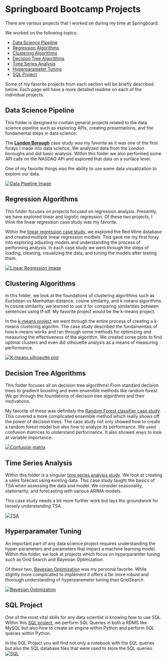 # Springboard Bootcamp Projects

There are various projects that I worked on during my time at Springboard. 

We worked on the following topics:
- [Data Science Pipeline](https://github.com/naturesbless/SpringboardMay2022/tree/main/Data%20Science%20Pipeline)
- [Regression Algorithms](https://github.com/naturesbless/SpringboardMay2022/tree/main/Regression%20Algorithm%20Practice)
- [Clustering Algorithms ](https://github.com/naturesbless/SpringboardMay2022/tree/main/Clustering%20Algorithm%20Practice)
- [Decision Tree Algorithms ](https://github.com/naturesbless/SpringboardMay2022/tree/main/Tree%20Classifiers)
- [Time Series Analysis ](https://github.com/naturesbless/SpringboardMay2022/tree/main/TimeSeries_CowboysCigarettesCaseStudy)
- [Hyperparameter Tuning](https://github.com/naturesbless/SpringboardMay2022/tree/main/Hyperparameter%20Tuning%20Practice)
- [SQL Project](https://github.com/naturesbless/SpringboardMay2022/tree/main/SQLCaseStudy)


Some of my favorite projects from each section will be briefly described below. Each page will have a more detailed readme on each of the individual projects.


## Data Science Pipeline
This folder is designed to contain general projects related to the data science pipeline such as exploring APIs, creating presentations, and the fundamental steps in data science.

The [**London Borough**](https://github.com/naturesbless/SpringboardMay2022/tree/main/Data%20Science%20Pipeline/LondonBoroughs) case study was my favorite as it was one of the first forays I made into data science. We analyzed data from the London boroughs and did basic analysis. Within this folder we also performed some API calls on the NASDAQ API and explored that data on a surface level.

One of my favorite things was the ability to use some data visualization to explore our data.

[![Data Pipeline Image](https://github.com/naturesbless/SpringboardMay2022/blob/6067252ed9fe4353be602358a5de44b30ddfca65/Images/datapipeline.png)](https://github.com/naturesbless/SpringboardMay2022/tree/main/Data%20Science%20Pipeline/LondonBoroughs)

## Regression Algorithms
This folder focuses on projects focused on regression analysis. Presently, we have explored linear and logistic regression. Of these two projects, I think the linear regression case study was my favorite.

Within the [linear regression case study](https://github.com/naturesbless/SpringboardMay2022/tree/main/Regression%20Algorithm%20Practice/Linear%20Regression), we explored the Red Wine database and created multiple linear regression modlels. This gave me my first foray into exploring adjusting models and understanding the process of performing analysis. In each case study we went through the steps of loading, cleaning, visualizing the data, and tuning the models after testing them.

[![Linear Regression Image](https://github.com/naturesbless/SpringboardMay2022/blob/main/Images/linearregression.png)](https://github.com/naturesbless/SpringboardMay2022/tree/main/Regression%20Algorithm%20Practice/Linear%20Regression)

## Clustering Algorithms
In this folder, we look at the foundations of clustering algorithms such as Euclidean vs Manhattan distance, cosine similarity, and k-means algorithms. In cosine similarity, we learned to use it for comparing similarities between sentences using tf-idf. My favorite project would be the k-means project.

In the [k-means project](https://github.com/naturesbless/SpringboardMay2022/tree/main/Clustering%20Algorithm%20Practice/K-Means%20Clustering) we went through the entire process of creating a k-means clustering algoritm. The case study described the fundamentals of how k-means works and ran through some methods for optimizing and measuring the effectiveness of the algorithm. We created scree plots to find optimal clusters and even did silhouette analysis as a means of measuring performance.

[![K-means silhoeutte plot](https://github.com/naturesbless/SpringboardMay2022/blob/main/Images/kmeans.png)](https://github.com/naturesbless/SpringboardMay2022/tree/main/Clustering%20Algorithm%20Practice/K-Means%20Clustering)

## Decision Tree Algorithms
This folder focuses all on decision tree algorithms! From standard decision trees to gradient boosting and even ensemble methods like random forest. We go through the foundations of decision tree algorithms and their motivations.

My favorite of these was definitely the [Random Forest classifier case study](https://github.com/naturesbless/SpringboardMay2022/tree/main/Tree%20Classifiers/RandomForest%20Covid%20Case%20Study_06302020). This covered a more complicated ensemble method which really shows off the power of decision trees. The case study not only showed how to create a random forest model but also how to analyze its performance. We used confusion matrices to understand performance. It also showed ways to look at variable importance.

[![Confusion matrix](https://github.com/naturesbless/SpringboardMay2022/blob/main/Images/forestconfmatrix.png)](https://github.com/naturesbless/SpringboardMay2022/tree/main/Tree%20Classifiers/RandomForest%20Covid%20Case%20Study_06302020)


## Time Series Analysis
Within this folder is a singular [time series analysis study](https://github.com/naturesbless/SpringboardMay2022/tree/main/TimeSeries_CowboysCigarettesCaseStudy). We look at creating a sales forecast using existing data. This case study taught the basics of TSA when assessing the data and model. We consider seasonality, stationarity, and forecasting with various ARIMA models. 

This case study needs a bit more further work but lays the groundwork for loosely understanding TSA. 

[![TSA](https://github.com/naturesbless/SpringboardMay2022/blob/main/Images/tsa.png)](https://github.com/naturesbless/SpringboardMay2022/tree/main/TimeSeries_CowboysCigarettesCaseStudy)


## Hyperparamater Tuning
An important part of any data science project requires understanding the hyper-parameters and parameters that impact a machine learning model. WIthin this folder, we look at projects which focus on hyperparamter tuning such as Grid Search and Bayesian Optimization.

Of these two, [Bayesian Optimization](https://github.com/naturesbless/SpringboardMay2022/tree/main/Hyperparameter%20Tuning%20Practice/Bayesian%20Optimization%20Case%20Study) was my personal favorite. While slightly more complicated to implement it offers a far more robust and thorough understanding of hyperparameter tuning than GridSearch. 

[![Bayesian Optimization](https://github.com/naturesbless/SpringboardMay2022/blob/main/Images/bayesian.png)](https://github.com/naturesbless/SpringboardMay2022/tree/main/Hyperparameter%20Tuning%20Practice/Bayesian%20Optimization%20Case%20Study)

## SQL Project
One of the most vital skills for any data scientist is knowing how to use SQL. Within this [SQL project](https://github.com/naturesbless/SpringboardMay2022/tree/main/SQLCaseStudy), we perform SQL Queries in both a RDMS like MySQL but also how to create an engine within Python and perform SQL queries within Python. 

In the SQL Project you will find not only a notebook with the SQL queries but also the SQL database files that were used to store the SQL queries.
[![SQL](https://github.com/naturesbless/SpringboardMay2022/blob/main/Images/sql.png)](https://github.com/naturesbless/SpringboardMay2022/tree/main/SQLCaseStudy)